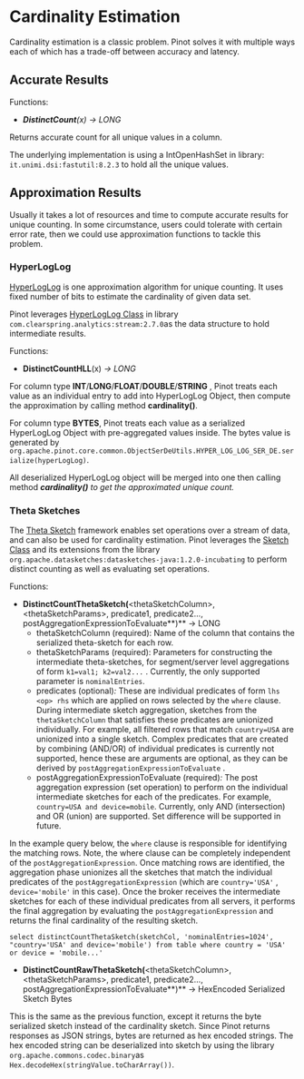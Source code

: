# Cardinality Estimation

Cardinality estimation is a classic problem. Pinot solves it with multiple ways each of which has a trade-off between accuracy and latency.

## Accurate Results

Functions:

* _**DistinctCount**\(x\) -&gt; LONG_

Returns accurate count for all unique values in a column.

The underlying implementation is using a IntOpenHashSet in library: `it.unimi.dsi:fastutil:8.2.3` to hold all the unique values.

## Approximation Results

Usually it takes a lot of resources and time to compute accurate results for unique counting. In some circumstance, users could tolerate with certain error rate, then we could use approximation functions to tackle this problem. 

### HyperLogLog

[HyperLogLog](https://en.wikipedia.org/wiki/HyperLogLog) is one approximation algorithm for unique counting. It uses fixed number of bits to estimate the cardinality of given data set.

Pinot leverages [HyperLogLog Class](https://github.com/addthis/stream-lib/blob/master/src/main/java/com/clearspring/analytics/stream/cardinality/HyperLogLog.java)  in library `com.clearspring.analytics:stream:2.7.0`as the data structure to hold intermediate results.

Functions:

* **DistinctCountHLL**\(x\) _-&gt; LONG_

For column type **INT**/**LONG**/**FLOAT**/**DOUBLE**/**STRING** , Pinot treats each value as an individual entry to add into HyperLogLog Object, then compute the approximation by calling method **cardinality\(\)**.

For column type **BYTES**, Pinot treats each value as a serialized HyperLogLog Object with pre-aggregated values inside. The bytes value is generated by `org.apache.pinot.core.common.ObjectSerDeUtils.HYPER_LOG_LOG_SER_DE.serialize(hyperLogLog)`.

All deserialized HyperLogLog object will be merged into one then calling method _**cardinality\(\)** to get the approximated unique count._

### Theta Sketches

The [Theta Sketch](https://datasketches.apache.org/docs/Theta/ThetaSketchFramework.html) framework enables set operations over a stream of data, and can also be used for cardinality estimation. Pinot leverages the [Sketch Class](https://github.com/apache/incubator-datasketches-java/blob/master/src/main/java/org/apache/datasketches/theta/Sketch.java) and its extensions from the library `org.apache.datasketches:datasketches-java:1.2.0-incubating`  to perform distinct counting as well as evaluating set operations.

Functions:

* **DistinctCountThetaSketch\(**&lt;thetaSketchColumn&gt;, &lt;thetaSketchParams&gt;, predicate1, predicate2..., postAggregationExpressionToEvaluate**\)** -&gt; LONG
  * thetaSketchColumn \(required\): Name of the column that contains the serialized theta-sketch for each row.
  * thetaSketchParams \(required\): Parameters for constructing the intermediate theta-sketches, for segment/server level aggregations of form `k1=val1; k2=val2...` . Currently, the only supported parameter is `nominalEntries`.
  * predicates \(optional\)_:_  These are individual predicates of form `lhs <op> rhs` which are applied on rows selected by the `where` clause. During intermediate sketch aggregation, sketches from the `thetaSketchColumn` that satisfies these predicates are unionized individually. For example, all filtered rows that match `country=USA` are unionized into a single sketch. Complex predicates that are created by combining \(AND/OR\) of individual predicates is currently not supported, hence these are arguments are optional, as they can be derived by `postAggregationExpressionToEvaluate` .
  * postAggregationExpressionToEvaluate \(required\)_:_ The post aggregation expression \(set operation\) to perform on the individual intermediate sketches for each of the predicates. For example, `country=USA and device=mobile`. Currently, only AND \(intersection\) and OR \(union\) are supported. Set difference will be supported in future.

In the example query below, the `where` clause is responsible for identifying the matching rows. Note, the where clause can be completely independent of the `postAggregationExpression`. Once matching rows are identified, the aggregation phase unionizes all the sketches that match the individual predicates of the `postAggregationExpression` \(which are `country='USA'` , `device='mobile'` in this case\). Once the broker receives the intermediate sketches for each of these individual predicates from all servers, it performs the final aggregation by evaluating the `postAggregationExpression` and returns the final cardinality of the resulting sketch.

`select distinctCountThetaSketch(sketchCol, 'nominalEntries=1024', "country='USA' and device='mobile') from table where country = 'USA' or device = 'mobile...'` 

* **DistinctCountRawThetaSketch\(**&lt;thetaSketchColumn&gt;, &lt;thetaSketchParams&gt;, predicate1, predicate2..., postAggregationExpressionToEvaluate**\)** -&gt; HexEncoded Serialized Sketch Bytes

This is the same as the previous function, except it returns the byte serialized sketch instead of the cardinality sketch. Since Pinot returns responses as JSON strings, bytes are returned as hex encoded strings. The hex encoded string can be deserialized into sketch by using the library `org.apache.commons.codec.binary`as `Hex.decodeHex(stringValue.toCharArray())`.

